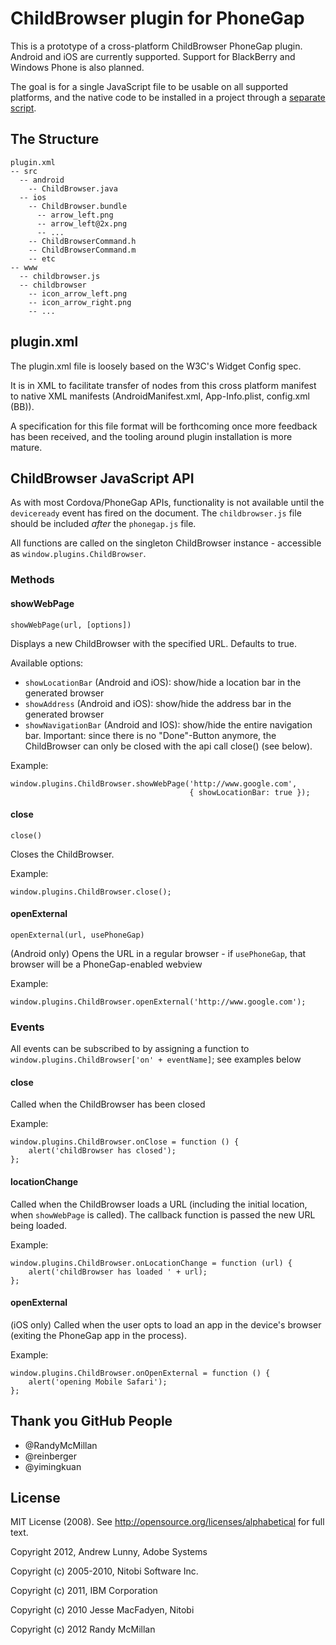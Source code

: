 # ChildBrowser plugin for PhoneGap

This is a prototype of a cross-platform ChildBrowser PhoneGap plugin. Android
and iOS are currently supported. Support for BlackBerry and Windows Phone is
also planned.

The goal is for a single JavaScript file to be usable on all supported
platforms, and the native code to be installed in a project through a [separate
script](http://github.com/alunny/pluginstall).

## The Structure

    plugin.xml
    -- src
      -- android
        -- ChildBrowser.java
      -- ios
        -- ChildBrowser.bundle
          -- arrow_left.png
          -- arrow_left@2x.png
          -- ...
        -- ChildBrowserCommand.h
        -- ChildBrowserCommand.m
        -- etc
    -- www
      -- childbrowser.js
      -- childbrowser
        -- icon_arrow_left.png
        -- icon_arrow_right.png
        -- ...

## plugin.xml

The plugin.xml file is loosely based on the W3C's Widget Config spec.

It is in XML to facilitate transfer of nodes from this cross platform manifest
to native XML manifests (AndroidManifest.xml, App-Info.plist, config.xml (BB)).

A specification for this file format will be forthcoming once more feedback
has been received, and the tooling around plugin installation is more mature. 

## ChildBrowser JavaScript API

As with most Cordova/PhoneGap APIs, functionality is not available until the
`deviceready` event has fired on the document. The `childbrowser.js` file
should be included _after_ the `phonegap.js` file.

All functions are called on the singleton ChildBrowser instance - accessible
as `window.plugins.ChildBrowser`.

### Methods

#### showWebPage

    showWebPage(url, [options])

Displays a new ChildBrowser with the specified URL. Defaults to true.

Available options:

* `showLocationBar` (Android and iOS): show/hide a location bar in the generated browser
* `showAddress` (Android and iOS): show/hide the address bar in the generated browser
* `showNavigationBar` (Android and IOS): show/hide the entire navigation bar. Important: since there is no "Done"-Button anymore, the ChildBrowser can only be closed with the api call close() (see below).

Example:

    window.plugins.ChildBrowser.showWebPage('http://www.google.com',
                                            { showLocationBar: true });

#### close

    close()

Closes the ChildBrowser.

Example:

    window.plugins.ChildBrowser.close();

#### openExternal

    openExternal(url, usePhoneGap)

(Android only) Opens the URL in a regular browser - if `usePhoneGap`, that
browser will be a PhoneGap-enabled webview

Example:

    window.plugins.ChildBrowser.openExternal('http://www.google.com');

### Events

All events can be subscribed to by assigning a function to
`window.plugins.ChildBrowser['on' + eventName]`; see examples below

#### close

Called when the ChildBrowser has been closed

Example:

    window.plugins.ChildBrowser.onClose = function () {
        alert('childBrowser has closed');
    };

#### locationChange

Called when the ChildBrowser loads a URL (including the initial location, when
`showWebPage` is called). The callback function is passed the new URL being
loaded.

Example:

    window.plugins.ChildBrowser.onLocationChange = function (url) {
        alert('childBrowser has loaded ' + url);
    };

#### openExternal

(iOS only) Called when the user opts to load an app in the device's browser
(exiting the PhoneGap app in the process).

Example:

    window.plugins.ChildBrowser.onOpenExternal = function () {
        alert('opening Mobile Safari');
    };

## Thank you GitHub People

* @RandyMcMillan
* @reinberger
* @yimingkuan

## License

MIT License (2008). See http://opensource.org/licenses/alphabetical for full text.

Copyright 2012, Andrew Lunny, Adobe Systems

Copyright (c) 2005-2010, Nitobi Software Inc.

Copyright (c) 2011, IBM Corporation

Copyright (c) 2010 Jesse MacFadyen, Nitobi

Copyright (c) 2012 Randy McMillan
